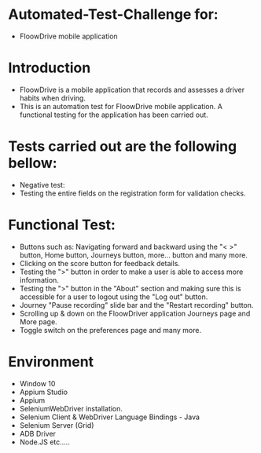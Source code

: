 # Automated-Test-Challenge for:
* FloowDrive mobile application

# Introduction
* FloowDrive is a mobile application that records and assesses a driver habits when driving.
* This is an automation test for FloowDrive mobile application. A functional testing for the application has been carried out.

# Tests carried out are the following bellow:
* Negative test:
* Testing the entire fields on the registration form for validation checks.

# Functional Test:
* Buttons such as: Navigating forward and backward using the "< >" button, Home button, Journeys button, more... button and many more.
* Clicking on the score button for feedback details.
* Testing the ">" button in order to make a user is able to access more information.
* Testing the ">" button in the "About" section and making sure this is accessible for a user to logout using the "Log out" button.
* Journey "Pause recording" slide bar and the "Restart recording" button.
* Scrolling up & down on the FloowDriver application Journeys page and More page.
* Toggle switch on the preferences page and many more.

# Environment
* Window 10
* Appium Studio
* Appium
* SeleniumWebDriver installation.
* Selenium Client & WebDriver Language Bindings - Java
* Selenium Server (Grid)
* ADB Driver
* Node.JS
etc.....
